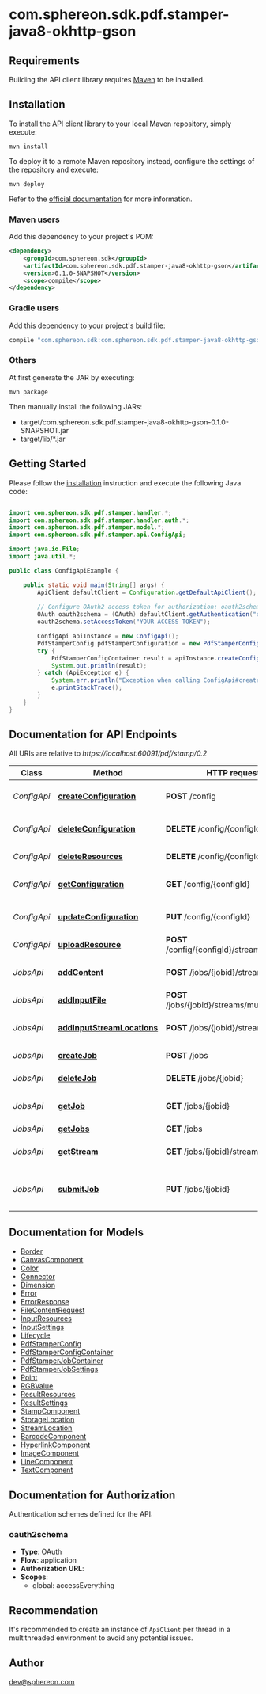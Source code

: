 # com.sphereon.sdk.pdf.stamper-java8-okhttp-gson

## Requirements

Building the API client library requires [Maven](https://maven.apache.org/) to be installed.

## Installation

To install the API client library to your local Maven repository, simply execute:

```shell
mvn install
```

To deploy it to a remote Maven repository instead, configure the settings of the repository and execute:

```shell
mvn deploy
```

Refer to the [official documentation](https://maven.apache.org/plugins/maven-deploy-plugin/usage.html) for more information.

### Maven users

Add this dependency to your project's POM:

```xml
<dependency>
    <groupId>com.sphereon.sdk</groupId>
    <artifactId>com.sphereon.sdk.pdf.stamper-java8-okhttp-gson</artifactId>
    <version>0.1.0-SNAPSHOT</version>
    <scope>compile</scope>
</dependency>
```

### Gradle users

Add this dependency to your project's build file:

```groovy
compile "com.sphereon.sdk:com.sphereon.sdk.pdf.stamper-java8-okhttp-gson:0.1.0-SNAPSHOT"
```

### Others

At first generate the JAR by executing:

    mvn package

Then manually install the following JARs:

* target/com.sphereon.sdk.pdf.stamper-java8-okhttp-gson-0.1.0-SNAPSHOT.jar
* target/lib/*.jar

## Getting Started

Please follow the [installation](#installation) instruction and execute the following Java code:

```java

import com.sphereon.sdk.pdf.stamper.handler.*;
import com.sphereon.sdk.pdf.stamper.handler.auth.*;
import com.sphereon.sdk.pdf.stamper.model.*;
import com.sphereon.sdk.pdf.stamper.api.ConfigApi;

import java.io.File;
import java.util.*;

public class ConfigApiExample {

    public static void main(String[] args) {
        ApiClient defaultClient = Configuration.getDefaultApiClient();
        
        // Configure OAuth2 access token for authorization: oauth2schema
        OAuth oauth2schema = (OAuth) defaultClient.getAuthentication("oauth2schema");
        oauth2schema.setAccessToken("YOUR ACCESS TOKEN");

        ConfigApi apiInstance = new ConfigApi();
        PdfStamperConfig pdfStamperConfiguration = new PdfStamperConfig(); // PdfStamperConfig | The PDF stamper configuration
        try {
            PdfStamperConfigContainer result = apiInstance.createConfiguration(pdfStamperConfiguration);
            System.out.println(result);
        } catch (ApiException e) {
            System.err.println("Exception when calling ConfigApi#createConfiguration");
            e.printStackTrace();
        }
    }
}

```

## Documentation for API Endpoints

All URIs are relative to *https://localhost:60091/pdf/stamp/0.2*

Class | Method | HTTP request | Description
------------ | ------------- | ------------- | -------------
*ConfigApi* | [**createConfiguration**](docs/ConfigApi.md#createConfiguration) | **POST** /config | Create PDF stamper configuration
*ConfigApi* | [**deleteConfiguration**](docs/ConfigApi.md#deleteConfiguration) | **DELETE** /config/{configId} | Delete PDF stamper configuration
*ConfigApi* | [**deleteResources**](docs/ConfigApi.md#deleteResources) | **DELETE** /config/{configId}/streams | Delete resources
*ConfigApi* | [**getConfiguration**](docs/ConfigApi.md#getConfiguration) | **GET** /config/{configId} | Get PDF stamper configuration
*ConfigApi* | [**updateConfiguration**](docs/ConfigApi.md#updateConfiguration) | **PUT** /config/{configId} | Update PDF stamper configuration
*ConfigApi* | [**uploadResource**](docs/ConfigApi.md#uploadResource) | **POST** /config/{configId}/streams/multipart | Upload resource
*JobsApi* | [**addContent**](docs/JobsApi.md#addContent) | **POST** /jobs/{jobid}/streams/content | Upload a base64 encoded file
*JobsApi* | [**addInputFile**](docs/JobsApi.md#addInputFile) | **POST** /jobs/{jobid}/streams/multipart | Upload a file
*JobsApi* | [**addInputStreamLocations**](docs/JobsApi.md#addInputStreamLocations) | **POST** /jobs/{jobid}/streams/location | Add Input Stream Location(s)
*JobsApi* | [**createJob**](docs/JobsApi.md#createJob) | **POST** /jobs | Create PDF stamper job
*JobsApi* | [**deleteJob**](docs/JobsApi.md#deleteJob) | **DELETE** /jobs/{jobid} | Delete a job manually
*JobsApi* | [**getJob**](docs/JobsApi.md#getJob) | **GET** /jobs/{jobid} | Job definition and state
*JobsApi* | [**getJobs**](docs/JobsApi.md#getJobs) | **GET** /jobs | Get all jobs
*JobsApi* | [**getStream**](docs/JobsApi.md#getStream) | **GET** /jobs/{jobid}/streams/result | Get the current result stream
*JobsApi* | [**submitJob**](docs/JobsApi.md#submitJob) | **PUT** /jobs/{jobid} | Submit PDF stamper job for processing


## Documentation for Models

 - [Border](docs/Border.md)
 - [CanvasComponent](docs/CanvasComponent.md)
 - [Color](docs/Color.md)
 - [Connector](docs/Connector.md)
 - [Dimension](docs/Dimension.md)
 - [Error](docs/Error.md)
 - [ErrorResponse](docs/ErrorResponse.md)
 - [FileContentRequest](docs/FileContentRequest.md)
 - [InputResources](docs/InputResources.md)
 - [InputSettings](docs/InputSettings.md)
 - [Lifecycle](docs/Lifecycle.md)
 - [PdfStamperConfig](docs/PdfStamperConfig.md)
 - [PdfStamperConfigContainer](docs/PdfStamperConfigContainer.md)
 - [PdfStamperJobContainer](docs/PdfStamperJobContainer.md)
 - [PdfStamperJobSettings](docs/PdfStamperJobSettings.md)
 - [Point](docs/Point.md)
 - [RGBValue](docs/RGBValue.md)
 - [ResultResources](docs/ResultResources.md)
 - [ResultSettings](docs/ResultSettings.md)
 - [StampComponent](docs/StampComponent.md)
 - [StorageLocation](docs/StorageLocation.md)
 - [StreamLocation](docs/StreamLocation.md)
 - [BarcodeComponent](docs/BarcodeComponent.md)
 - [HyperlinkComponent](docs/HyperlinkComponent.md)
 - [ImageComponent](docs/ImageComponent.md)
 - [LineComponent](docs/LineComponent.md)
 - [TextComponent](docs/TextComponent.md)


## Documentation for Authorization

Authentication schemes defined for the API:
### oauth2schema

- **Type**: OAuth
- **Flow**: application
- **Authorization URL**: 
- **Scopes**: 
  - global: accessEverything


## Recommendation

It's recommended to create an instance of `ApiClient` per thread in a multithreaded environment to avoid any potential issues.

## Author

dev@sphereon.com

